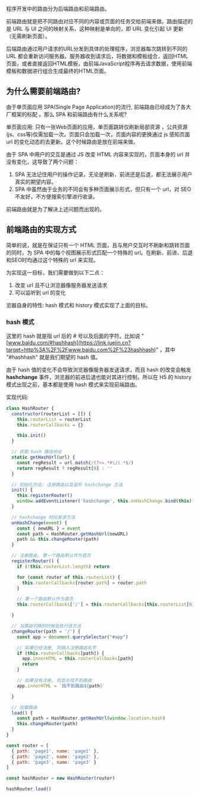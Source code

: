 程序开发中的路由分为后端路由和前端路由。 

前端路由就是把不同路由对应不同的内容或页面的任务交给前端来做。路由描述的是 URL 与 UI 之间的映射关系，这种映射是单向的，即 URL 变化引起 UI 更新（无需刷新页面）。

后端路由通过用户请求的URL分发到具体的处理程序，浏览器每次跳转到不同的 URL 都会重新访问服务器。服务器收到请求后，将数据和模板组合，返回HTML页面，或者直接返回HTML模板，由前端JavaScript程序再去请求数据，使用前端模板和数据进行组合生成最终的HTML页面。

## 为什么需要前端路由?  

由于单页面应用 SPA(Single Page Application)的流行, 前端路由已经成为了各大厂框架的标配 。那么 SPA 和前端路由有什么关系呢?  

单页面应用: 只有一张Web页面的应用，单页面跳转仅刷新局部资源 ，公共资源(js、css等)仅需加载一次。页面只会加载一次，页面内容的更换通过 js 感知页面 url 的变化动态的去更新。这个时候路由是放在前端来做。

由于 SPA 中用户的交互是通过 JS 改变 HTML 内容来实现的，页面本身的 url 并没有变化，这导致了两个问题：

1. SPA 无法记住用户的操作记录，无论是刷新、前进还是后退，都无法展示用户真实的期望内容。
2. SPA 中虽然由于业务的不同会有多种页面展示形式，但只有一个 url，对 SEO 不友好，不方便搜索引擎进行收录。

前端路由就是为了解决上述问题而出现的。

## 前端路由的实现方式  

简单的说，就是在保证只有一个 HTML 页面，且与用户交互时不刷新和跳转页面的同时，为 SPA 中的每个视图展示形式匹配一个特殊的 url。在刷新、前进、后退和SEO时均通过这个特殊的 url 来实现。

为实现这一目标，我们需要做到以下二点：

1. 改变 url 且不让浏览器像服务器发送请求
2. 可以监听到 url 的变化

览器自身的特性: hash 模式和 history 模式实现了上面的目标。

### hash 模式  

这里的 hash 就是指 url 后的 # 号以及后面的字符。比如说 "[www.baidu.com/#hashhash](https://link.juejin.cn?target=http%3A%2F%2Fwww.baidu.com%2F%23hashhash)" ，其中 "#hashhash" 就是我们期望的 hash 值。

由于 hash 值的变化不会导致浏览器像服务器发送请求，而且 hash 的改变会触发 **hashchange** 事件，浏览器的前进后退也能对其进行控制，所以在 H5 的 history 模式出现之前，基本都是使用 hash 模式来实现前端路由。 

实现代码:  

```js
class HashRouter {
  constructor(routerList = []) {
    this.routerList = routerList
    this.routerCallbacks = {}

    this.init()
  }

  // 获取 hash 路由地址
  static getHashUrl(url) {
    const regResult = url.match(/(?<=.*#\/).*$/)
    return regResult ? regResult[0] : ''
  }

  // 初始化方法: 注册路由以及监听 hashchange 方法
  init() {
    this.registerRouter()
    window.addEventListener('hashchange', this.onHashChange.bind(this))
  }

  // hashchange 时出发该方法
  onHashChange(event) {
    const { newURL } = event
    const path = HashRouter.getHashUrl(newURL)
    path && this.changeRouter(path)
  }

  // 注册路由, 第一个路由默认作为首页
  registerRouter() {
    if (!this.routerList.length) return

    for (const router of this.routerList) {
      this.routerCallbacks[router.path] = router.path
    }

    // 第一个路由默认作为首页
    this.routerCallbacks['/'] = this.routerCallbacks[this.routerList[0].path]

  }

  // 当路由切换的时候会执行该方法
  changeRouter(path = '/') {
    const app = document.querySelector("#app")

    // 如果已经注册, 则插入注册路由名字
    if (this.routerCallbacks[path]) {
      app.innerHTML = this.routerCallbacks[path]
      return
    }

    // 如果没有注册, 则显示找不到路由
    app.innerHTML = `找不到路由${path}`

  }

  // 加载路由
  load() {
    const path = HashRouter.getHashUrl(window.location.hash)
    this.changeRouter(path)
  }
}

const router = [
  { path: 'page1', name: 'page1' },
  { path: 'page2', name: 'page2' },
  { path: 'page3', name: 'page3' }
]

const hashRouter = new HashRouter(router)

hashRouter.load()
```



